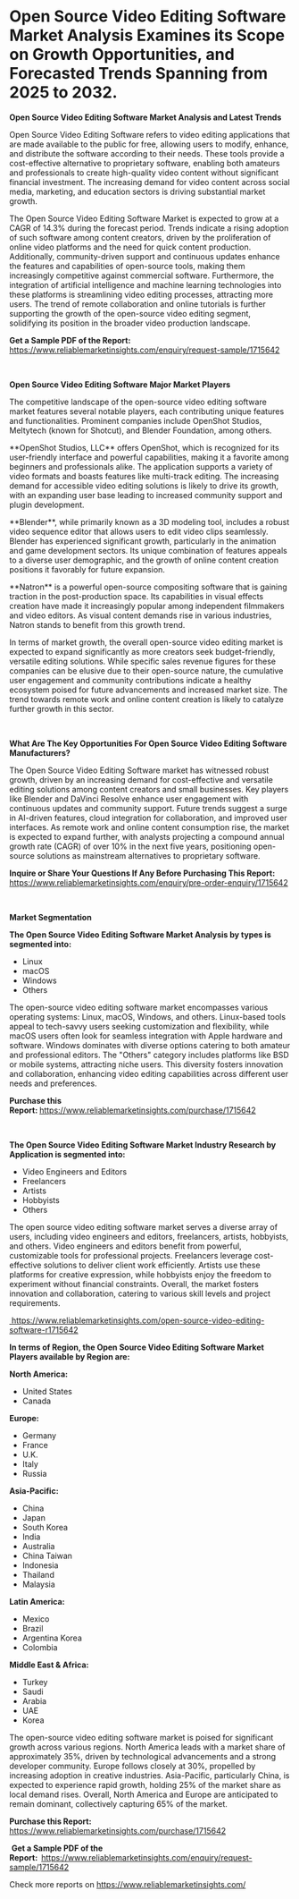 <p><h1>Open Source Video Editing Software Market Analysis Examines its Scope on Growth Opportunities, and Forecasted Trends Spanning from 2025 to 2032.</h1></p><p><strong>Open Source Video Editing Software Market Analysis and Latest Trends</strong></p>
<p><p>Open Source Video Editing Software refers to video editing applications that are made available to the public for free, allowing users to modify, enhance, and distribute the software according to their needs. These tools provide a cost-effective alternative to proprietary software, enabling both amateurs and professionals to create high-quality video content without significant financial investment. The increasing demand for video content across social media, marketing, and education sectors is driving substantial market growth.</p><p>The Open Source Video Editing Software Market is expected to grow at a CAGR of 14.3% during the forecast period. Trends indicate a rising adoption of such software among content creators, driven by the proliferation of online video platforms and the need for quick content production. Additionally, community-driven support and continuous updates enhance the features and capabilities of open-source tools, making them increasingly competitive against commercial software. Furthermore, the integration of artificial intelligence and machine learning technologies into these platforms is streamlining video editing processes, attracting more users. The trend of remote collaboration and online tutorials is further supporting the growth of the open-source video editing segment, solidifying its position in the broader video production landscape.</p></p>
<p><strong>Get a Sample PDF of the Report:&nbsp;</strong> <a href="https://www.reliablemarketinsights.com/enquiry/request-sample/1715642?utm_campaign=3312&utm_medium=2&utm_source=Github&utm_content=ia&utm_term=28032025&utm_id=open-source-video-editing-software">https://www.reliablemarketinsights.com/enquiry/request-sample/1715642</a></p>
<p>&nbsp;</p>
<p><strong>Open Source Video Editing Software Major Market Players</strong></p>
<p><p>The competitive landscape of the open-source video editing software market features several notable players, each contributing unique features and functionalities. Prominent companies include OpenShot Studios, Meltytech (known for Shotcut), and Blender Foundation, among others.</p><p>**OpenShot Studios, LLC** offers OpenShot, which is recognized for its user-friendly interface and powerful capabilities, making it a favorite among beginners and professionals alike. The application supports a variety of video formats and boasts features like multi-track editing. The increasing demand for accessible video editing solutions is likely to drive its growth, with an expanding user base leading to increased community support and plugin development.</p><p>**Blender**, while primarily known as a 3D modeling tool, includes a robust video sequence editor that allows users to edit video clips seamlessly. Blender has experienced significant growth, particularly in the animation and game development sectors. Its unique combination of features appeals to a diverse user demographic, and the growth of online content creation positions it favorably for future expansion.</p><p>**Natron** is a powerful open-source compositing software that is gaining traction in the post-production space. Its capabilities in visual effects creation have made it increasingly popular among independent filmmakers and video editors. As visual content demands rise in various industries, Natron stands to benefit from this growth trend.</p><p>In terms of market growth, the overall open-source video editing market is expected to expand significantly as more creators seek budget-friendly, versatile editing solutions. While specific sales revenue figures for these companies can be elusive due to their open-source nature, the cumulative user engagement and community contributions indicate a healthy ecosystem poised for future advancements and increased market size. The trend towards remote work and online content creation is likely to catalyze further growth in this sector.</p></p>
<p>&nbsp;</p>
<p><strong>What Are The Key Opportunities For Open Source Video Editing Software Manufacturers?</strong></p>
<p><p>The Open Source Video Editing Software market has witnessed robust growth, driven by an increasing demand for cost-effective and versatile editing solutions among content creators and small businesses. Key players like Blender and DaVinci Resolve enhance user engagement with continuous updates and community support. Future trends suggest a surge in AI-driven features, cloud integration for collaboration, and improved user interfaces. As remote work and online content consumption rise, the market is expected to expand further, with analysts projecting a compound annual growth rate (CAGR) of over 10% in the next five years, positioning open-source solutions as mainstream alternatives to proprietary software.</p></p>
<p><strong>Inquire or Share Your Questions If Any Before Purchasing This Report:</strong> <a href="https://www.reliablemarketinsights.com/enquiry/pre-order-enquiry/1715642?utm_campaign=3312&utm_medium=2&utm_source=Github&utm_content=ia&utm_term=28032025&utm_id=open-source-video-editing-software">https://www.reliablemarketinsights.com/enquiry/pre-order-enquiry/1715642</a></p>
<p>&nbsp;</p>
<p><strong>Market Segmentation</strong></p>
<p><strong>The Open Source Video Editing Software Market Analysis by types is segmented into:</strong></p>
<p><ul><li>Linux</li><li>macOS</li><li>Windows</li><li>Others</li></ul></p>
<p><p>The open-source video editing software market encompasses various operating systems: Linux, macOS, Windows, and others. Linux-based tools appeal to tech-savvy users seeking customization and flexibility, while macOS users often look for seamless integration with Apple hardware and software. Windows dominates with diverse options catering to both amateur and professional editors. The "Others" category includes platforms like BSD or mobile systems, attracting niche users. This diversity fosters innovation and collaboration, enhancing video editing capabilities across different user needs and preferences.</p></p>
<p><strong>Purchase this Report:&nbsp;</strong><a href="https://www.reliablemarketinsights.com/purchase/1715642?utm_campaign=3312&utm_medium=2&utm_source=Github&utm_content=ia&utm_term=28032025&utm_id=open-source-video-editing-software">https://www.reliablemarketinsights.com/purchase/1715642</a></p>
<p>&nbsp;</p>
<p><strong>The Open Source Video Editing Software Market Industry Research by Application is segmented into:</strong></p>
<p><ul><li>Video Engineers and Editors</li><li>Freelancers</li><li>Artists</li><li>Hobbyists</li><li>Others</li></ul></p>
<p><p>The open source video editing software market serves a diverse array of users, including video engineers and editors, freelancers, artists, hobbyists, and others. Video engineers and editors benefit from powerful, customizable tools for professional projects. Freelancers leverage cost-effective solutions to deliver client work efficiently. Artists use these platforms for creative expression, while hobbyists enjoy the freedom to experiment without financial constraints. Overall, the market fosters innovation and collaboration, catering to various skill levels and project requirements.</p></p>
<p><a href="https://www.reliablemarketinsights.com/open-source-video-editing-software-r1715642?utm_campaign=3312&utm_medium=2&utm_source=Github&utm_content=ia&utm_term=28032025&utm_id=open-source-video-editing-software">&nbsp;https://www.reliablemarketinsights.com/open-source-video-editing-software-r1715642</a></p>
<p><strong>In terms of Region, the Open Source Video Editing Software Market Players available by Region are:</strong></p>
<p>
    <p> <strong> North America: </strong>
        <ul>
            <li>United States</li>
            <li>Canada</li>
        </ul>
        </p> 
    <p> <strong> Europe: </strong>
        <ul>
            <li>Germany</li>
            <li>France</li>
            <li>U.K.</li>
            <li>Italy</li>
            <li>Russia</li>
        </ul>
        </p> 
    <p> <strong> Asia-Pacific: </strong>
        <ul>
            <li>China</li>
            <li>Japan</li>
            <li>South Korea</li>
            <li>India</li>
            <li>Australia</li>
            <li>China Taiwan</li>
            <li>Indonesia</li>
            <li>Thailand</li>
            <li>Malaysia</li>
        </ul>
        </p> 
    <p> <strong> Latin America: </strong>
        <ul>
            <li>Mexico</li>
            <li>Brazil</li>
            <li>Argentina Korea</li>
            <li>Colombia</li>
        </ul>
        </p> 
    <p> <strong> Middle East & Africa: </strong>
        <ul>
            <li>Turkey</li>
            <li>Saudi</li>
            <li>Arabia</li>
            <li>UAE</li>
            <li>Korea</li>
        </ul>
    </p>
    </p>
<p><p>The open-source video editing software market is poised for significant growth across various regions. North America leads with a market share of approximately 35%, driven by technological advancements and a strong developer community. Europe follows closely at 30%, propelled by increasing adoption in creative industries. Asia-Pacific, particularly China, is expected to experience rapid growth, holding 25% of the market share as local demand rises. Overall, North America and Europe are anticipated to remain dominant, collectively capturing 65% of the market.</p></p>
<p><strong>Purchase this Report: </strong><a href="https://www.reliablemarketinsights.com/purchase/1715642?utm_campaign=3312&utm_medium=2&utm_source=Github&utm_content=ia&utm_term=28032025&utm_id=open-source-video-editing-software">https://www.reliablemarketinsights.com/purchase/1715642</a></p>
<p>&nbsp;<strong>Get a Sample PDF of the Report:&nbsp;&nbsp;</strong><a href="https://www.reliablemarketinsights.com/enquiry/request-sample/1715642?utm_campaign=3312&utm_medium=2&utm_source=Github&utm_content=ia&utm_term=28032025&utm_id=open-source-video-editing-software">https://www.reliablemarketinsights.com/enquiry/request-sample/1715642</a></p>
<p><strong></strong></p>
<p>Check more reports on <a href="https://www.reliablemarketinsights.com/?utm_campaign=3312&utm_medium=2&utm_source=Github&utm_content=ia&utm_term=28032025&utm_id=open-source-video-editing-software">https://www.reliablemarketinsights.com/</a></p>